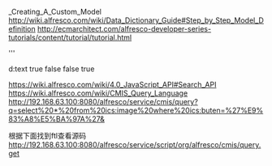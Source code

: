 _Creating_A_Custom_Model
http://wiki.alfresco.com/wiki/Data_Dictionary_Guide#Step_by_Step_Model_Definition
http://ecmarchitect.com/alfresco-developer-series-tutorials/content/tutorial/tutorial.html

'''
 <property name="fa:customer">
   <title>Customer Name</title>
   <type>d:text</type>
   <mandatory>true</mandatory>
   <index enabled="true">
          <atomic>false</atomic>
          <stored>false</stored>
          <tokenised>true</tokenised>
   </index>
</property>

https://wiki.alfresco.com/wiki/4.0_JavaScript_API#Search_API
https://wiki.alfresco.com/wiki/CMIS_Query_Language
http://192.168.63.100:8080/alfresco/service/cmis/query?q=select%20*%20from%20ics:image%20where%20ics:buten=%27%E9%83%A8%E5%BA%97A%27&

根据下面找到ftl查看源码
http://192.168.63.100:8080/alfresco/service/script/org/alfresco/cmis/query.get